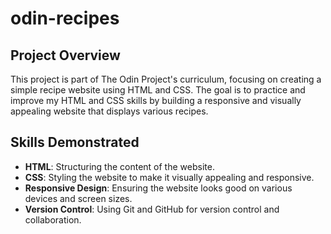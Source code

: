 # odin-recipes

## Project Overview

This project is part of The Odin Project's curriculum, focusing on creating a simple recipe website using HTML and CSS. The goal is to practice and improve my HTML and CSS skills by building a responsive and visually appealing website that displays various recipes.

## Skills Demonstrated

- **HTML**: Structuring the content of the website.
- **CSS**: Styling the website to make it visually appealing and responsive.
- **Responsive Design**: Ensuring the website looks good on various devices and screen sizes.
- **Version Control**: Using Git and GitHub for version control and collaboration.
